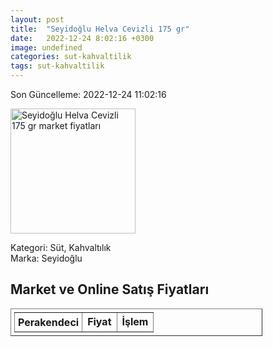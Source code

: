 ```yaml
---
layout: post
title:  "Seyidoğlu Helva Cevizli 175 gr"
date:   2022-12-24 8:02:16 +0300
image: undefined
categories: sut-kahvaltilik
tags: sut-kahvaltilik
---
```


Son Güncelleme: 2022-12-24 11:02:16

<img src="undefined" width="200" alt="Seyidoğlu Helva Cevizli 175 gr market fiyatları" />

Kategori: Süt, Kahvaltılık
<br />
Marka: Seyidoğlu

<h2>Market ve Online Satış Fiyatları</h2>

<table border="1" style="padding: 5px;width:80%;">
  <tr>
    <td style="padding: 5px;"><strong>Perakendeci</strong></td>
    <td><strong>Fiyat</strong></td>
    <td><strong>İşlem</strong></td>
  </tr>
  
</table>
